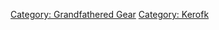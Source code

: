 [Category: Grandfathered Gear](Category:_Grandfathered_Gear "wikilink")
[Category: Kerofk](Category:_Kerofk "wikilink")
